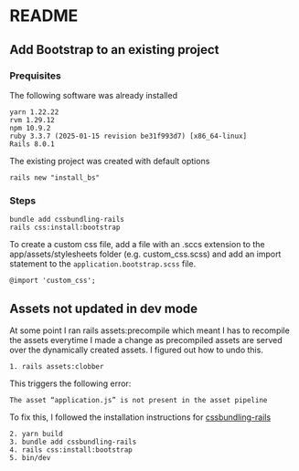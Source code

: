 # README

## Add Bootstrap to an existing project

### Prequisites

The following software was already installed
```
yarn 1.22.22
rvm 1.29.12
npm 10.9.2
ruby 3.3.7 (2025-01-15 revision be31f993d7) [x86_64-linux] 
Rails 8.0.1
```
The existing project was created with default options

```rails new "install_bs"```

### Steps
```
bundle add cssbundling-rails
rails css:install:bootstrap
```
To create a custom css file, add a file with an .sccs extension to the app/assets/stylesheets folder (e.g. custom_css.scss) and add an import statement to the ```application.bootstrap.scss``` file.

    @import 'custom_css';


## Assets not updated in dev mode

At some point I ran rails assets:precompile which meant I has to recompile the assets everytime I made a change as precompiled assets are served over the dynamically created assets. 
I figured out how to undo this.

```1. rails assets:clobber```

This triggers the following error:

```The asset “application.js” is not present in the asset pipeline```

To fix this, I followed the installation instructions for [cssbundling-rails](https://github.com/rails/cssbundling-rails)

```
2. yarn build
3. bundle add cssbundling-rails
4. rails css:install:bootstrap
5. bin/dev
```
